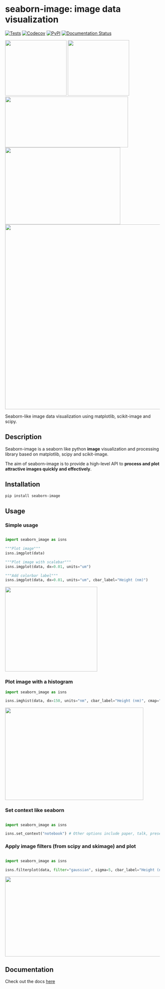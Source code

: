 # seaborn-image: image data visualization

[![Tests](https://github.com/SarthakJariwala/seaborn-image/workflows/Tests/badge.svg)](https://github.com/SarthakJariwala/seaborn-image/actions?workflow=Tests)
[![Codecov](https://codecov.io/gh/SarthakJariwala/seaborn-image/branch/master/graph/badge.svg)](https://codecov.io/gh/SarthakJariwala/seaborn-image)
[![PyPI](https://img.shields.io/pypi/v/seaborn-image.svg)](https://pypi.org/project/seaborn-image/)
[![Documentation Status](https://readthedocs.org/projects/seaborn-image/badge/?version=latest)](https://seaborn-image.readthedocs.io/en/latest/?badge=latest)

<div class="row">

  <a>
  <img src="./examples/image_0.png" height="180" width="200">
  </a>

  <a>
  <img src="./examples/image_1.png" height="180" width="200">
  </a>

  <a>
  <img src="./examples/image_3.png" height="165" width="400">
  </a>

</div>

<div class="row">
  
  <a>
  <img src="./examples/image_5.png" height="250" width="375">
  </a>

</div>

<div class="row">

  <a>
  <img src="./examples/image_4.png" height="600" width="600">
  </a>

</div>

Seaborn-like image data visualization using matplotlib, scikit-image and scipy.

## Description

Seaborn-image is a seaborn like python **image** visualization and processing library
based on matplotlib, scipy and scikit-image.

The aim of seaborn-image is to provide a high-level API to **process and plot attractive images quickly and effectively**.


## Installation

```bash
pip install seaborn-image
```

## Usage
### Simple usage

```python

import seaborn_image as isns

"""Plot image"""
isns.imgplot(data)

"""Plot image with scalebar"""
isns.imgplot(data, dx=0.01, units="um")

"""Add colorbar label"""
isns.imgplot(data, dx=0.01, units="um", cbar_label="Height (nm)")
```
<a>
<img src="./examples/image_0.png" height="275" width="300">
</a>

### Plot image with a histogram

```python
import seaborn_image as isns

isns.imghist(data, dx=150, units="nm", cbar_label="Height (nm)", cmap="ice")
```

<a>
<img src="./examples/image_5.png" height="300" width="450">
</a>

### Set context like seaborn

```python

import seaborn_image as isns

isns.set_context("notebook") # Other options include paper, talk, presentation, poster
```

### Apply image filters (from scipy and skimage) and plot

```python

import seaborn_image as isns

isns.filterplot(data, filter="gaussian", sigma=5, cbar_label="Height (nm)")
```

<a>
<img src="./examples/image_3.png" height="260" width="600">
</a>

## Documentation

Check out the docs [here](https://seaborn-image.readthedocs.io/)
